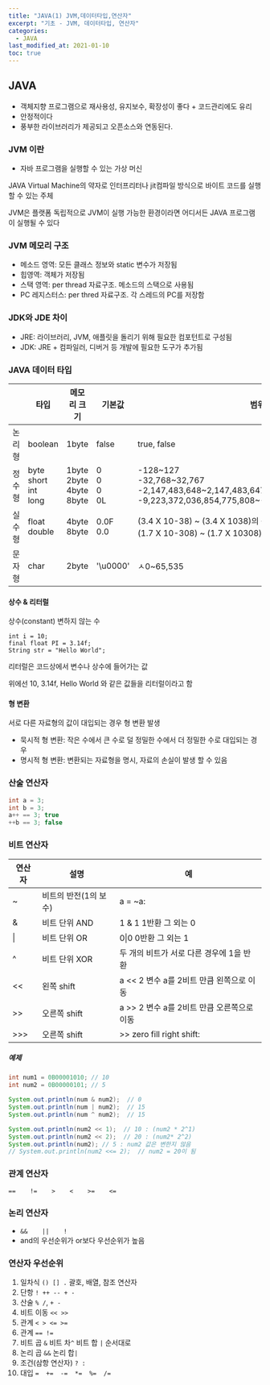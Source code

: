 ```yaml
---
title: "JAVA(1) JVM,데이터타입,연산자"
excerpt: "기초 - JVM, 데이터타입, 연산자"
categories:
  - JAVA
last_modified_at: 2021-01-10
toc: true
---
```




## JAVA

- 객체지향 프로그램으로 재사용성, 유지보수, 확장성이 좋다 + 코드관리에도 유리
- 안정적이다
- 풍부한 라이브러리가 제공되고 오픈소스와 연동된다.



### JVM 이란

- 자바 프로그램을 실행할 수 있는 가상 머신

JAVA Virtual Machine의 약자로 인터프리터나 jit컴파일 방식으로 바이트 코드를 실행 할 수 있는 주체

JVM은 플랫폼 독립적으로 JVM이 실행 가능한 환경이라면 어디서든 JAVA 프로그램이 실행될 수 있다



### JVM 메모리 구조

- 메소드 영역: 모든 클래스 정보와 static 변수가 저장됨
- 힙영역: 객체가 저장됨
- 스택 영역: per thread 자료구조. 메소드의 스택으로 사용됨
- PC 레지스터스: per thred 자료구조. 각 스레드의 PC를 저장함



### JDK와 JDE 차이

- JRE: 라이브러리, JVM, 애플릿을 돌리기 위해 필요한 컴포턴트로 구성됨
- JDK: JRE + 컴파일러, 디버거 등 개발에 필요한 도구가 추가됨



### JAVA 데이터 타입

|        | 타입                          | 메모리 크기                         | 기본값               | 범위                                                         |
| ------ | ----------------------------- | ----------------------------------- | -------------------- | ------------------------------------------------------------ |
| 논리형 | boolean                       | 1byte                               | false                | true, false                                                  |
| 정수형 | byte<br>short<br>int<br/>long | 1byte<br/>2byte<br/>4byte<br/>8byte | 0<br/>0<br/>0<br/>0L | -128~127<br/>-32,768~32,767<br/>-2,147,483,648~2,147,483,647<br/>-9,223,372,036,854,775,808~-9,223,372,036,854,775,807 |
| 실수형 | float<br/>double              | 4byte<br/>8byte                     | 0.0F<br/>0.0         | (3.4 X 10-38) ~ (3.4 X 1038)의 근삿값<br>(1.7 X 10-308) ~ (1.7 X 10308)의 근삿값 |
| 문자형 | char                          | 2byte                               | '\u0000'             | ㅅ0~65,535                                                   |

#### 상수 & 리터럴

상수(constant) 변하지 않는 수

```
int i = 10;
final float PI = 3.14f;
String str = "Hello World";
```

리터럴은 코드상에서 변수나 상수에 들어가는 값

위에선 10, 3.14f, Hello World	와 같은 값들을 리터럴이라고 함

#### 형 변환

서로 다른 자료형의 값이 대입되는 경우 형 변환 발생

- 묵시적 형 변환: 작은 수에서 큰 수로 덜 정밀한 수에서 더 정밀한 수로 대입되는 경우
- 명시적 형 변환: 변환되는 자료형을 명시, 자료의 손실이 발생 할 수 있음



### 산술 연산자

```java
int a = 3;
int b = 3;
a++ == 3; true
++b == 3; false
```



### 비트 연산자

| 연산자 | 설명                  | 예                                         |
| ------ | --------------------- | ------------------------------------------ |
| ~      | 비트의 반전(1의 보수) | a = ~a:                                    |
| &      | 비트 단위 AND         | 1 & 1 1반환 그 외는 0                      |
| \|     | 비트 단위 OR          | 0\|0 0반환 그 외는 1                       |
| ^      | 비트 단위 XOR         | 두 개의 비트가 서로 다른 경우에 1을 반환   |
| <<     | 왼쪽 shift            | a << 2 변수 a를 2비트 만큼 왼쪽으로 이동   |
| >>     | 오른쪽 shift          | a >> 2 변수 a를 2비트 만큼 오른쪽으로 이동 |
| >>>    | 오른쪽 shift          | >> zero fill right shift:                  |

##### 예제

```java
int num1 = 0B00001010; // 10
int num2 = 0B00000101; // 5

System.out.println(num & num2);  // 0
System.out.println(num | num2);  // 15
System.out.println(num ^ num2);  // 15

System.out.println(num2 << 1);  // 10 : (num2 * 2^1)
System.out.println(num2 << 2);  // 20 : (num2* 2^2)
System.out.println(num2); // 5 : num2 값은 변한지 않음
// System.out.println(num2 <<= 2);  // num2 = 20이 됨
```



### 관계 연산자

`==    !=    >    <    >=    <=`

### 논리 연산자

- `&&    ||    !`
- and의 우선순위가 or보다 우선순위가 높음



### 연산자 우선순위

1. 일차식 `() [] .` 괄호, 배열, 참조 연산자
2. 단항 `! ++ -- + -`
3. 산술 `% /`, `+ -`
4. 비트 이동 `<< >>`
5. 관계 `< > <= >=`
6. 관계 `== !=`
7. 비트 곱 `&` 비트 차`^` 비트 합 `|` 순서대로
8. 논리 곱 `&&` 논리 합`|`
9. 조건(삼항 연산자) `? :`
10. 대입 `=  +=  -=  *=  %=  /=`



